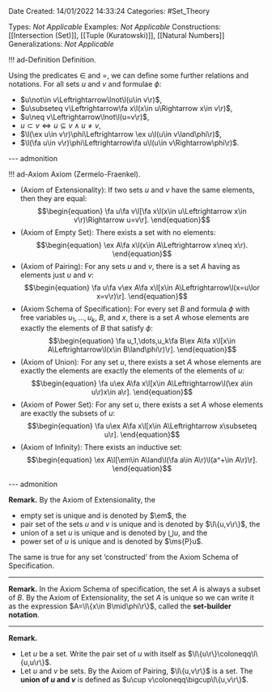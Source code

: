 <br />
<br />

Date Created: 14/01/2022 14:33:24
Categories: #Set_Theory

Types: _Not Applicable_
Examples: _Not Applicable_ 
Constructions: [[Intersection (Set)]], [[Tuple (Kuratowski)]], [[Natural Numbers]]
Generalizations: _Not Applicable_

!!! ad-Definition Definition.

Using the predicates $\in$ and $=$, we can define some further relations and notations. For all sets $u$ and $v$ and formulae $\phi$:
* $u\not\in v\Leftrightarrow\lnot\l(u\in v\r)$,
* $u\subseteq v\Leftrightarrow\fa x\l(x\in u\Rightarrow x\in v\r)$,
* $u\neq v\Leftrightarrow\lnot\l(u=v\r)$,
* $u\subset v\Leftrightarrow u\subseteq v\land u\neq v$,
* $\l(\ex u\in v\r)\phi\Leftrightarrow \ex u\l(u\in v\land\phi\r)$,
* $\l(\fa u\in v\r)\phi\Leftrightarrow\fa u\l(u\in v\Rightarrow\phi\r)$.

--- admonition

!!! ad-Axiom Axiom (Zermelo-Fraenkel).

* (Axiom of Extensionality): If two sets $u$ and $v$ have the same elements, then they are equal:
    $$\begin{equation}
        \fa u\fa v\l[\fa x\l(x\in u\Leftrightarrow x\in v\r)\Rightarrow u=v\r].
    \end{equation}$$
* (Axiom of Empty Set): There exists a set with no elements:
    $$\begin{equation}
        \ex A\fa x\l(x\in A\Leftrightarrow x\neq x\r).
    \end{equation}$$
* (Axiom of Pairing): For any sets $u$ and $v$, there is a set $A$ having as elements just $u$ and $v$:
    $$\begin{equation}
        \fa u\fa v\ex A\fa x\l[x\in A\Leftrightarrow\l(x=u\lor x=v\r)\r].
    \end{equation}$$
* (Axiom Schema of Specification): For every set $B$ and formula $\phi$ with free variables $u_1,\dots,u_k$, $B$, and $x$, there is a set $A$ whose elements are exactly the elements of $B$ that satisfy $\phi$:
    $$\begin{equation}
        \fa u_1,\dots,u_k\fa B\ex A\fa x\l[x\in A\Leftrightarrow\l(x\in B\land\phi\r)\r].
    \end{equation}$$
* (Axiom of Union): For any set $u$, there exists a set $A$ whose elements are exactly the elements are exactly the elements of the elements of $u$:
    $$\begin{equation}
        \fa u\ex A\fa x\l[x\in A\Leftrightarrow\l(\ex a\in u\r)x\in a\r].
    \end{equation}$$
* (Axiom of Power Set): For any set $u$, there exists a set $A$ whose elements are exactly the subsets of $u$:
    $$\begin{equation}
        \fa u\ex A\fa x\l[x\in A\Leftrightarrow x\subseteq u\r].
    \end{equation}$$
* (Axiom of Infinity): There exists an inductive set:
    $$\begin{equation}
        \ex A\l[\em\in A\land\l(\fa a\in A\r)\l(a^+\in A\r)\r].
    \end{equation}$$

--- admonition

**Remark.** By the Axiom of Extensionality, the
* empty set is unique and is denoted by $\em$, the
* pair set of the sets $u$ and $v$ is unique and is denoted by $\l\{u,v\r\}$, the
* union of a set $u$ is unique and is denoted by $\bigcup u$, and the
* power set of $u$ is unique and is denoted by $\ms{P}u$.

The same is true for any set $\textrm{`}$constructed$\textrm{'}$ from the Axiom Schema of Specification.

---

**Remark.** In the Axiom Schema of specification, the set $A$ is always a subset of $B$. By the Axiom of Extensionality, the set $A$ is unique so we can write it as the expression $A=\l\{x\in B\mid\phi\r\}$, called the **set-builder notation**.

---

**Remark.**
* Let $u$ be a set. Write the pair set of $u$ with itself as $\l\{u\r\}\coloneqq\l\{u,u\r\}$.
* Let $u$ and $v$ be sets. By the Axiom of Pairing, $\l\{u,v\r\}$ is a set. The **union of $u$ and $v$** is defined as $u\cup v\coloneqq\bigcup\l\{u,v\r\}$.

